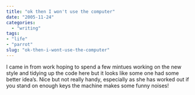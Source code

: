 ```yaml
---
title: "ok then I won't use the computer"
date: "2005-11-24"
categories:
  - "writing"
tags:
- "life"
- "parrot"
slug: "ok-then-i-wont-use-the-computer"
---
```


 <!-- [![Pickle][image-1]][1] -->
I came in from work hoping to spend a few mintues working on the new style and tidying up the code here but it looks like some one had some better idea’s. Nice but not really handy, especially as she has worked out if you stand on enough keys the machine makes some funny noises!

[1]:	https://www.flickr.com/photos/funkylarma/66524233/ "Pickle"

[image-1]:	/images/66524233_cf42e116c4_t.jpg
